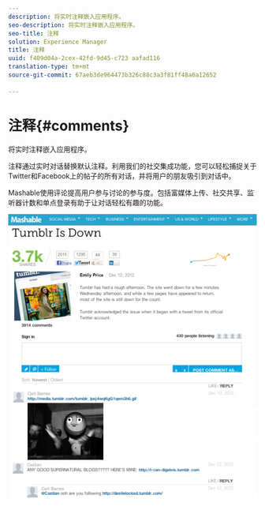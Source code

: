```yaml
---
description: 将实时注释嵌入应用程序。
seo-description: 将实时注释嵌入应用程序。
seo-title: 注释
solution: Experience Manager
title: 注释
uuid: f409d04a-2cex-42fd-9d45-c723 aafad116
translation-type: tm+mt
source-git-commit: 67aeb3de964473b326c88c3a3f81ff48a6a12652

---
```



# 注释{#comments}

将实时注释嵌入应用程序。

注释通过实时对话替换默认注释。利用我们的社交集成功能，您可以轻松捕捉关于Twitter和Facebook上的帖子的所有对话，并将用户的朋友吸引到对话中。

Mashable使用评论提高用户参与讨论的参与度。包括富媒体上传、社交共享、监听器计数和单点登录有助于让对话轻松有趣的功能。

![](assets/CommentsMashable.png)

<!-- 

c_comments_app.dita

 -->

